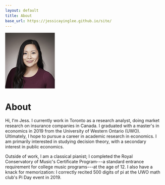 ```yaml
---
layout: default
title: About
base_url: https://jessicayinglee.github.io/site/
---
```


<div class="headshot-wrapper">
<img src="assets/headshot-2018.jpg" alt="Professional headshot of Jess" title="Jess">
</div>
<h1 class="page-heading">About</h1>

Hi, I'm Jess. I currently work in Toronto as a research analyst, doing market research on insurance companies in Canada. I graduated with a master's in economics in 2019 from the University of Western Ontario (UWO). Ultimately, I hope to pursue a career in academic research in economics. I am primarily interested in studying decision theory, with a secondary interest in public economics.

Outside of work, I am a classical pianist; I completed the Royal Conservatory of Music's Certificate Program---a standard entrance requirement for college music programs---at the age of 12. I also have a knack for memorization: I correctly recited 500 digits of pi at the UWO math club's Pi Day event in 2019. 
